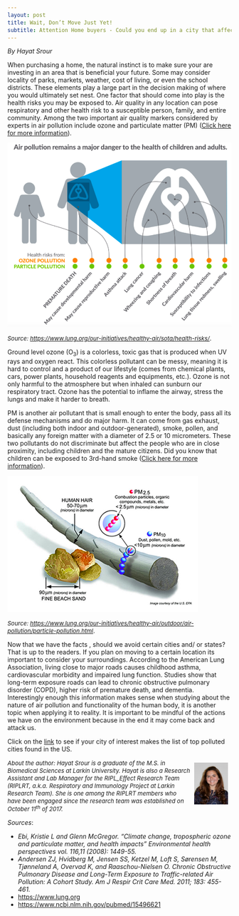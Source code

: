 ```yaml
---
layout: post
title: Wait, Don’t Move Just Yet!
subtitle: Attention Home buyers - Could you end up in a city that affects your health?
---
```


*By Hayat Srour*

When purchasing a home, the natural instinct is to make sure your are investing in an area that is beneficial your future. Some may consider locality of parks, markets, weather, cost of living, or even the school districts. These elements play a large part in the decision making of where you would ultimately set nest. One factor that should come into play is the health risks you may be exposed to. Air quality in any location can pose respiratory and other health risk  to a susceptible person, family, and entire community. Among the two important air quality markers considered by experts in air pollution include ozone and particulate matter (PM) (<a href="https://www.ncbi.nlm.nih.gov/pmc/articles/PMC2592262/" target="_blank">Click here for more information</a>). 

<img src="/img/airpollution-hayatpost.png" alt="Air Pollution in Human Health" class="inline"/>

<font size="2"><i>Source: https://www.lung.org/our-initiatives/healthy-air/sota/health-risks/</i></font>.

Ground level ozone (O<sub>3</sub>) is a colorless, toxic gas that is produced when UV rays and oxygen react. This colorless pollutant can be messy, meaning it is hard to control and a product of our lifestyle (comes from chemical plants, cars, power plants, household reagents and equipments, etc.). Ozone is not only harmful to the atmosphere but when inhaled can sunburn our respiratory tract. Ozone has the potential to inflame the airway, stress the lungs and make it harder to breath. 

PM is another air pollutant that is small enough to enter the body, pass all its defense mechanisms and do major harm. It can come from gas exhaust, dust (including both indoor and outdoor-generated), smoke, pollen, and basically any foreign matter with a diameter of 2.5 or 10 micrometers. These two pollutants do not discriminate but affect the people who are in close proximity, including children and the mature citizens. Did you know that children can be exposed to 3rd-hand smoke (<a href="https://tobaccocontrol.bmj.com/content/22/3/147" target="_blank">Click here for more information</a>). 

<img src="/img/lungs-air-pollution-hayatblog.png" alt="Air Pollution and Human Lungs" class="inline"/>

<font size="2"><i>Source: https://www.lung.org/our-initiatives/healthy-air/outdoor/air-pollution/particle-pollution.html</i></font>.

Now that we have the facts , should we avoid certain cities and/ or states? That is up to the readers. If you plan on moving to a certain location its important to consider your surroundings.  According to the American Lung Association, living close to major roads causes childhood asthma, cardiovascular morbidity and impaired lung function. Studies show that long-term exposure roads can lead to chronic obstructive pulmonary disorder (COPD), higher risk of premature death, and dementia.
Interestingly enough this information makes sense when studying about the nature of air pollution and functionality of the human body, it is another topic when applying it to reality. It is important to be mindful of the actions we have on the environment because in the end it may come back and attack us.

Click on the <a href="https://www.lung.org/our-initiatives/healthy-air/sota/city-rankings/most-polluted-cities.html" target="_blank">link</a> to see if your city of interest makes the list of top polluted cities found in the US.  

<img src="/img/Hayat.jpg" alt="Hayat Srour" align="right" style="width: 15%; height: 15%; margin:8px">
<font size="2"><i>About the author: Hayat Srour is a graduate of the M.S. in Biomedical Sciences at Larkin University. Hayat is also a Research Assistant and Lab Manager for the RIPL_Effect Research Team (RIPLRT, a.k.a. Respiratory and Immunology Project at Larkin Research Team). She is one among the RIPLRT members who have been engaged since the research team was established on October 11<sup>th</sup> of 2017.</i></font>

*Sources*: 
- *Ebi, Kristie L and Glenn McGregor. “Climate change, tropospheric ozone and particulate matter, and health impacts” Environmental health perspectives vol. 116,11 (2008): 1449-55.*
- *Andersen ZJ, Hvidberg M, Jensen SS, Ketzel M, Loft S, Sørensen M, Tjønneland A, Overvad K, and Raaschou-Nielsen O. Chronic Obstructive Pulmonary Disease and Long-Term Exposure to Traffic-related Air Pollution: A Cohort Study. Am J Respir Crit Care Med. 2011; 183: 455-461.*
- https://www.lung.org
- https://www.ncbi.nlm.nih.gov/pubmed/15496621
